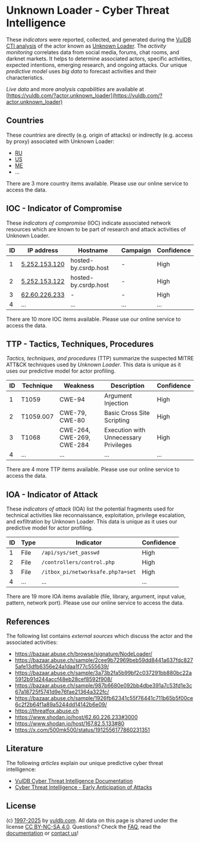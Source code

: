 # Unknown Loader - Cyber Threat Intelligence

These _indicators_ were reported, collected, and generated during the [VulDB CTI analysis](https://vuldb.com/?kb.cti) of the actor known as [Unknown Loader](https://vuldb.com/?actor.unknown_loader). The _activity monitoring_ correlates data from social media, forums, chat rooms, and darknet markets. It helps to determine associated actors, specific activities, expected intentions, emerging research, and ongoing attacks. Our unique _predictive model_ uses _big data_ to forecast activities and their characteristics.

_Live data_ and more _analysis capabilities_ are available at [https://vuldb.com/?actor.unknown_loader](https://vuldb.com/?actor.unknown_loader)

## Countries

These _countries_ are directly (e.g. origin of attacks) or indirectly (e.g. access by proxy) associated with Unknown Loader:

* [RU](https://vuldb.com/?country.ru)
* [US](https://vuldb.com/?country.us)
* [ME](https://vuldb.com/?country.me)
* ...

There are 3 more country items available. Please use our online service to access the data.

## IOC - Indicator of Compromise

These _indicators of compromise_ (IOC) indicate associated network resources which are known to be part of research and attack activities of Unknown Loader.

ID | IP address | Hostname | Campaign | Confidence
-- | ---------- | -------- | -------- | ----------
1 | [5.252.153.120](https://vuldb.com/?ip.5.252.153.120) | hosted-by.csrdp.host | - | High
2 | [5.252.153.122](https://vuldb.com/?ip.5.252.153.122) | hosted-by.csrdp.host | - | High
3 | [62.60.226.233](https://vuldb.com/?ip.62.60.226.233) | - | - | High
4 | ... | ... | ... | ...

There are 10 more IOC items available. Please use our online service to access the data.

## TTP - Tactics, Techniques, Procedures

_Tactics, techniques, and procedures_ (TTP) summarize the suspected MITRE ATT&CK techniques used by _Unknown Loader_. This data is unique as it uses our predictive model for actor profiling.

ID | Technique | Weakness | Description | Confidence
-- | --------- | -------- | ----------- | ----------
1 | T1059 | CWE-94 | Argument Injection | High
2 | T1059.007 | CWE-79, CWE-80 | Basic Cross Site Scripting | High
3 | T1068 | CWE-264, CWE-269, CWE-284 | Execution with Unnecessary Privileges | High
4 | ... | ... | ... | ...

There are 4 more TTP items available. Please use our online service to access the data.

## IOA - Indicator of Attack

These _indicators of attack_ (IOA) list the potential fragments used for technical activities like reconnaissance, exploitation, privilege escalation, and exfiltration by Unknown Loader. This data is unique as it uses our predictive model for actor profiling.

ID | Type | Indicator | Confidence
-- | ---- | --------- | ----------
1 | File | `/api/sys/set_passwd` | High
2 | File | `/controllers/control.php` | High
3 | File | `/itbox_pi/networksafe.php?a=set` | High
4 | ... | ... | ...

There are 19 more IOA items available (file, library, argument, input value, pattern, network port). Please use our online service to access the data.

## References

The following list contains _external sources_ which discuss the actor and the associated activities:

* https://bazaar.abuse.ch/browse/signature/NodeLoader/
* https://bazaar.abuse.ch/sample/2cee9b72969beb59dd8441a637fdc8275afe13dfb6356e24a1daa1f77c555639/
* https://bazaar.abuse.ch/sample/3a73b2fa5b99bf2c037291bb880bc22a5912b91d244accf48eb28cef8592f908/
* https://bazaar.abuse.ch/sample/987b6680e092bb4dbe391a7c53fd1e3c67a18725f5741d9e76fae21364a322fc/
* https://bazaar.abuse.ch/sample/1926fb62341c55f76441c711b65b5f00ce6c2f2b64f1a89a5244dd14142b6e09/
* https://threatfox.abuse.ch
* https://www.shodan.io/host/62.60.226.233#3000
* https://www.shodan.io/host/167.82.5.133#80
* https://x.com/500mk500/status/1912556177860231351

## Literature

The following _articles_ explain our unique predictive cyber threat intelligence:

* [VulDB Cyber Threat Intelligence Documentation](https://vuldb.com/?kb.cti)
* [Cyber Threat Intelligence - Early Anticipation of Attacks](https://www.scip.ch/en/?labs.20201022)

## License

(c) [1997-2025](https://vuldb.com/?kb.changelog) by [vuldb.com](https://vuldb.com/?kb.about). All data on this page is shared under the license [CC BY-NC-SA 4.0](https://creativecommons.org/licenses/by-nc-sa/4.0/). Questions? Check the [FAQ](https://vuldb.com/?kb.faq), read the [documentation](https://vuldb.com/?kb) or [contact us](https://vuldb.com/?contact)!
